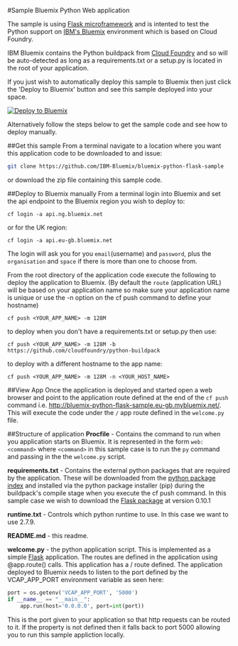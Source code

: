 #Sample Bluemix Python Web application

The sample is using [Flask microframework](http://flask.pocoo.org/) and is intented to test the Python support on [IBM's Bluemix](https://bluemix.net/) environment which is based on Cloud Foundry.

IBM Bluemix contains the Python buildpack from [Cloud Foundry](https://github.com/cloudfoundry/python-buildpack) and so will be auto-detected as long as a requirements.txt or a setup.py is located in the root of your application.

If you just wish to automatically deploy this sample to Bluemix then just click the 'Deploy to Bluemix' button and see this sample deployed into your space.

[![Deploy to Bluemix](https://bluemix.net/deploy/button.png)](https://bluemix.net/deploy?repository=https://github.com/IBM-Bluemix/bluemix-python-flask-sample)

Alternatively follow the steps below to get the sample code and see how to deploy manually.

##Get this sample
From a terminal navigate to a location where you want this application code to be downloaded to and issue:
```bash
git clone https://github.com/IBM-Bluemix/bluemix-python-flask-sample
```
or download the zip file containing this sample code.

##Deploy to Bluemix manually
From a terminal login into Bluemix and set the api endpoint to the Bluemix region you wish to deploy to:
```script
cf login -a api.ng.bluemix.net
```
or for the UK region:
```script
cf login -a api.eu-gb.bluemix.net
```
The login will ask you for you `email`(username) and `password`, plus the `organisation` and `space` if there is more than one to choose from.

From the root directory of the application code execute the following to deploy the application to Bluemix. (By default the `route` (application URL) will be based on your application name so make sure your application name is unique or use the -n option on the cf push command to define your hostname)
```script
cf push <YOUR_APP_NAME> -m 128M 
```
to deploy when you don't have a requirements.txt or setup.py then use:
```script
cf push <YOUR_APP_NAME> -m 128M -b https://github.com/cloudfoundry/python-buildpack
```
to deploy with a different hostname to the app name:
```script
cf push <YOUR_APP_NAME> -m 128M -n <YOUR_HOST_NAME>
```

##View App
Once the application is deployed and started open a web browser and point to the application route defined at the end of the `cf push` command i.e. http://bluemix-python-flask-sample.eu-gb.mybluemix.net/. This will execute the code under the `/` app route defined in the `welcome.py` file.

##Structure of application
**Procfile** - Contains the command to run when you application starts on Bluemix. It is represented in the form `web: <command>` where `<command>` in this sample case is to run the `py` command and passing in the the `welcome.py` script.

**requirements.txt** - Contains the external python packages that are required by the application. These will be downloaded from the [python package index](https://pypi.python.org/pypi/) and installed via the python package installer (pip) during the buildpack's compile stage when you execute the cf push command. In this sample case we wish to download the [Flask package](https://pypi.python.org/pypi/Flask) at version 0.10.1

**runtime.txt** - Controls which python runtime to use. In this case we want to use 2.7.9. 

**README.md** - this readme.

**welcome.py** - the python application script. This is implemented as a simple [Flask](http://flask.pocoo.org/) application. The routes are defined in the application using @app.route() calls. This application has a / route defined. The application deployed to Bluemix needs to listen to the port defined by the VCAP_APP_PORT environment variable as seen here:
```python
port = os.getenv('VCAP_APP_PORT', '5000')
if __name__ == "__main__":
    app.run(host='0.0.0.0', port=int(port))
```

This is the port given to your application so that http requests can be routed to it. If the property is not defined then it falls back to port 5000 allowing you to run this sample appliction locally.
